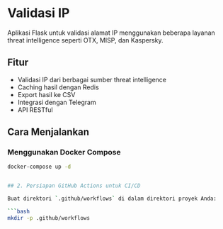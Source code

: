 # Validasi IP

Aplikasi Flask untuk validasi alamat IP menggunakan beberapa layanan threat intelligence seperti OTX, MISP, dan Kaspersky.

## Fitur

- Validasi IP dari berbagai sumber threat intelligence
- Caching hasil dengan Redis
- Export hasil ke CSV
- Integrasi dengan Telegram
- API RESTful

## Cara Menjalankan

### Menggunakan Docker Compose

```bash
docker-compose up -d


## 2. Persiapan GitHub Actions untuk CI/CD

Buat direktori `.github/workflows` di dalam direktori proyek Anda:

```bash
mkdir -p .github/workflows